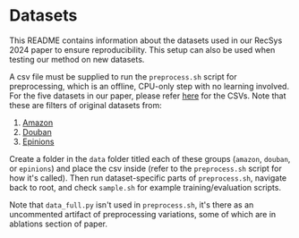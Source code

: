 # Datasets

This README contains information about the datasets used in our RecSys 2024 paper to ensure reproducibility. This setup can also be used when testing our method on new datasets. 

A csv file must be supplied to run the `preprocess.sh` script for preprocessing, which is an offline, CPU-only step with no learning involved. For the five datasets in our paper, please refer [here](https://drive.google.com/drive/u/0/folders/1Jqyu615pUTnPkg0RFZ3MLQF7b8nCk-pE) for the CSVs. Note that these are filters of original datasets from:
1. [Amazon](https://nijianmo.github.io/amazon/index.html)
2. [Douban](https://www.dropbox.com/scl/fi/9zoykjl7km4wlrddscqrf/Douban.tar.gz?rlkey=i6w593rb3m8p8u13znp9mq1t3&e=2&dl=0)
3. [Epinions](https://snap.stanford.edu/data/soc-Epinions1.html)

Create a folder in the `data` folder titled each of these groups (`amazon`, `douban`, or `epinions`) and place the csv inside (refer to the `preprocess.sh` script for how it's called). Then run dataset-specific parts of `preprocess.sh`, navigate back to root, and check `sample.sh` for example training/evaluation scripts.

Note that `data_full.py` isn't used in `preprocess.sh`, it's there as an uncommented artifact of preprocessing variations, some of which are in ablations section of paper.
